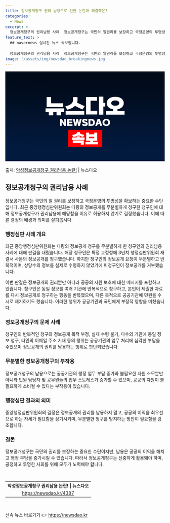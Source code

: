 ```yaml
---
title: 정보공개청구 권리 남용으로 인한 논란과 해결책은?
categories:
  - News
excerpt: >
  정보공개청구의 권리남용 사례  정보공개청구는 국민의 알권리를 보장하고 국정운영의 투명성을 확보하는 중요한 수…
feature_text: >
  ## navernews 실시간 뉴스 속보입니다.

  정보공개청구의 권리남용 사례  정보공개청구는 국민의 알권리를 보장하고 국정운영의 투명성을 확보하는 중요한 수…
image: '/assets/img/newsdao_breakingnews.jpg'
---
```


![뉴스다오 속보](/assets/img/newsdao_breakingnews.jpg)

<p>출처: <a href="https://newsdao.kr/4387" rel="dofollow">악성정보공개청구 권리남용 논란!</a> | 뉴스다오</p>

<h2 data-ke-size="size26">정보공개청구의 권리남용 사례</h2>
<p data-ke-size="size16">정보공개청구는 국민의 알 권리를 보장하고 국정운영의 투명성을 확보하는 중요한 수단입니다. 최근 중앙행정심판위원회는 다량의 정보공개를 무분별하게 청구한 청구인에 대해 정보공개청구가 권리남용에 해당함을 이유로 허용하지 않기로 결정했습니다. 이에 따른 결정의 배경과 의미를 살펴봅시다.</p>

<h3>행정심판 사례 개요</h3>
<p data-ke-size="size16">최근 중앙행정심판위원회는 다량의 정보공개 청구를 무분별하게 한 청구인의 권리남용 사례에 대해 판결을 내렸습니다. 해당 청구인은 특정 교정청에 3년치 행정심판위원회 재결서 사본의 정보공개를 청구했습니다. 하지만 청구인의 정보공개 요청이 무분별하고 반복적이며, 상당수의 정보를 실제로 수령하지 않았기에 피청구인이 정보공개를 거부했습니다.</p>

<p data-ke-size="size16">이번 판결은 정보공개의 권리뿐만 아니라 공공의 자원 보호에 대한 메시지를 포함하고 있습니다. 청구인은 동일 정보를 여러 기관에 반복적으로 청구하고, 본인이 제출한 자료를 다시 정보공개로 청구하는 행동을 반복했으며, 다른 목적으로 공공기관에 민원을 수시로 제기하기도 했습니다. 이러한 행위가 공공기관과 국민에게 부정적 영향을 미쳤습니다.</p>

<h3>정보공개청구의 문제 사례</h3>
<p data-ke-size="size16">청구인의 반복적인 청구와 정보공개 목적 부정, 실제 수령 불가, 다수의 기관에 동일 정보 청구, 타인의 이메일 주소 기재 등의 행위는 공공기관의 업무 처리에 심각한 부담을 주었으며 정보공개의 권리를 남용하는 행위로 판단되었습니다.</p>

<h3>무분별한 정보공개청구의 부작용</h3>
<p data-ke-size="size16">정보공개청구의 남용으로는 공공기관의 행정 업무 부담 증가와 불필요한 자원 소모뿐만 아니라 민원 담당자 및 공무원들의 업무 스트레스가 증가할 수 있으며, 공공의 자원이 불필요하게 소비될 수 있다는 부작용이 있습니다.</p>

<h3>행정심판 결과의 의미</h3>
<p data-ke-size="size16">중앙행정심판위원회의 결정은 정보공개의 권리를 남용하지 말고, 공공의 이익을 최우선으로 하는 자세가 필요함을 상기시키며, 무분별한 청구를 방지하는 방안이 필요함을 강조합니다.</p>

<h3>결론</h3>
<p data-ke-size="size16">정보공개청구는 국민의 권리를 보장하는 중요한 수단이지만, 남용은 공공의 이익을 해치고 행정 부담을 증가시킬 수 있습니다. 따라서 정보공개청구는 신중하게 활용돼야 하며, 공정하고 투명한 사회를 위해 모두가 노력해야 합니다.</p>

<p data-ke-size="size16">&nbsp;</p>
<table>
	<tbody>
		<tr>
			<td style="text-align: center; height: 17px;"><b>악성정보공개청구 권리남용 논란! | 뉴스다오</b></td>
		</tr>
		<tr>
			<td style="text-align: center; height: 17px;"><a href="https://newsdao.kr/4387">https://newsdao.kr/4387</a></td>
		</tr>
	</tbody>
</table>
<p data-ke-size="size16">&nbsp;</p> 

신속 뉴스 바로가기 👉 <a href="https://newsdao.kr" rel="dofollow">https://newsdao.kr</a>


